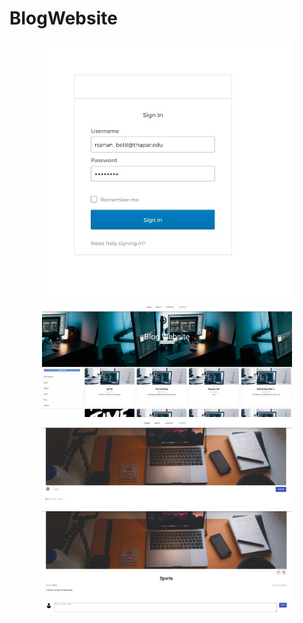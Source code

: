 # BlogWebsite
<div align="center">
    <img src="Login.jpeg" Login Page width="400px"</img> 
</div>
<div align="center">
    <img src="home.jpeg" HomePage width="400px"</img> 
</div>
<div align="center">
    <img src="create.jpeg"Create Blog width="400px"</img> 
</div>
<div align="center">
    <img src="view.jpeg" View Blog width="400px"</img> 
</div>

